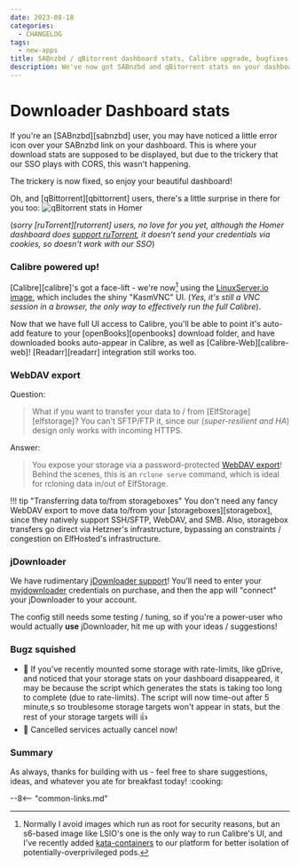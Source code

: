 ```yaml
---
date: 2023-08-18
categories:
  - CHANGELOG
tags:
  - new-apps
title: SABnzbd / qBitorrent dashboard stats, Calibre upgrade, bugfixes
description: We've now got SABnzbd and qBitorrent stats on your dashboard, Calibre has a fresh coat of paint, and bugz are squashzed
---
```


# Downloader Dashboard stats

If you're an [SABnzbd][sabnzbd] user, you may have noticed a little error icon over your SABnzbd link on your dashboard. This is where your download stats are supposed to be displayed, but due to the trickery that our SSO plays with CORS, this wasn't happening.

The trickery is now fixed, so enjoy your beautiful dashboard!

Oh, and [qBittorrent][qbittorrent] users, there's a little surprise in there for you too: 
![qBitorrent stats in Homer](/images/blog/qbitorrent-homer-stats.png)

(*sorry [ruTorrent][rutorrent] users, no love for you yet, although the Homer dashboard does [support ruTorrent](https://github.com/bastienwirtz/homer/blob/main/docs/customservices.md#rtorrent), it doesn't send your credentials via cookies, so doesn't work with our SSO*)

<!-- more -->

### Calibre powered up!

[Calibre][calibre]'s got a face-lift - we're now[^1] using the [LinuxServer.io image](https://docs.linuxserver.io/images/docker-calibre), which includes the shiny "KasmVNC" UI. (*Yes, it's still a VNC session in a browser, the only way to effectively run the full Calibre*).

Now that we have full UI access to Calibre, you'll be able to point it's auto-add feature to your [openBooks][openbooks] download folder, and have downloaded books auto-appear in Calibre, as well as [Calibre-Web][calibre-web]! [Readarr][readarr] integration still works too.

### WebDAV export

Question: 

> What if you want to transfer your data to / from [ElfStorage][elfstorage]? You can't SFTP/FTP it, since our (*super-resilient and HA*) design only works with incoming HTTPS.

Answer:

> You expose your storage via a password-protected [WebDAV export](https://store.elfhosted.com/product/rclonewebdav/)! Behind the scenes, this is an `rclone serve` command, which is ideal for rcloning data in/out of ElfStorage.

!!! tip "Transferring data to/from storageboxes"
    You don't need any fancy WebDAV export to move data to/from your [storageboxes][storagebox], since they natively support SSH/SFTP, WebDAV, and SMB. Also, storagebox transfers go direct via Hetzner's infrastructure, bypassing an constraints / congestion on ElfHosted's infrastructure.

### jDownloader

We have rudimentary [jDownloader support](https://store.elfhosted.com/product/jdownloader/)! You'll need to enter your [myjdownloader](https://my.jdownloader.org) credentials on purchase, and then the app will "connect" your jDownloader to your account.

The config still needs some testing / tuning, so if you're a power-user who would actually **use** jDownloader, hit me up with your ideas / suggestions!

### Bugz squished

* :bug: If you've recently mounted some storage with rate-limits, like gDrive, and noticed that your storage stats on your dashboard disappeared, it may be because the script which generates the stats is taking too long to complete (due to rate-limits). The script will now time-out after 5 minute,s so troublesome storage targets won't appear in stats, but the rest of your storage targets will :thumbsup:
* :bug: Cancelled services actually cancel now!

### Summary

As always, thanks for building with us - feel free to share suggestions, ideas, and whatever you ate for breakfast today! :cooking:

[^1]: Normally I avoid images which run as root for security reasons, but an s6-based image like LSIO's one is the only way to run Calibre's UI, and I've recently added [kata-containers](https://github.com/geek-cookbook/elf-infra/blob/main/roles/kata-containers/tasks/main.yml) to our platform for better isolation of potentially-overprivileged pods.


--8<-- "common-links.md"